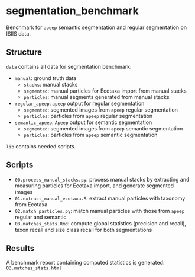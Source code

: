 # segmentation_benchmark

Benchmark for `apeep` semantic segmentation and regular segmentation on ISIIS data.

## Structure

`data` contains all data for segmentation benchmark:
- `manual`: ground truth data
    - `stacks`: manual stacks
    - `segmented`: manual particles for Ecotaxa import from manual stacks
    - `particles`: manual segments generated from manual stacks
- `regular_apeep`: `apeep` output for regular segmentation 
    - `segmented`: segmented images from `apeep` regular segmentation
    - `particles`: particles from `apeep` regular segmentation
- `semantic_apeep`: `Apeep` output for semantic segmentation
    - `segmented`: segmented images from `apeep` semantic segmentation
    - `particles`: particles from `apeep` semantic segmentation

`lib` contains needed scripts.

## Scripts
- `00.process_manual_stacks.py`: process manual stacks by extracting and measuring particles for Ecotaxa import, and generate segmented images
- `01.extract_manual_ecotaxa.R`: extract manual particles with taxonomy from Ecotaxa
- `02.match_particles.py`: match manual particles with those from `apeep` regular and semantic
- `03.matches_stats.Rmd`: compute global statistics (precision and recall), taxon recall and size class recall for both segmentations

## Results
A benchmark report containing computed statistics is generated: `03.matches_stats.html`

